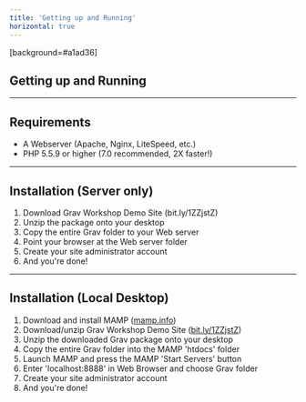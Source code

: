 ```yaml
---
title: 'Getting up and Running'
horizontal: true
---
```


[background=#a1ad36]

## Getting up and Running

***

## Requirements
* A Webserver (Apache, Nginx, LiteSpeed, etc.)
* PHP 5.5.9 or higher (7.0 recommended, 2X faster!)

***

## Installation (Server only)
1. Download Grav Workshop Demo Site (bit.ly/1ZZjstZ​)
1. Unzip the package onto your desktop
1. Copy the entire Grav folder to your Web server
1. Point your browser at the Web server folder
1. Create your site administrator account
1. And you're done!

***

## Installation (Local Desktop)
1. Download and install MAMP ([mamp.info](http://mamp.info))
1. Download/unzip Grav Workshop Demo Site ([bit.ly/1ZZjstZ​](http://bit.ly/1ZZjstZ​))
1. Unzip the downloaded Grav package onto your desktop
1. Copy the entire Grav folder into the MAMP 'htdocs' folder
1. Launch MAMP and press the MAMP 'Start Servers' button
1. Enter 'localhost:8888' in Web Browser and choose Grav folder
1. Create your site administrator account
1. And you're done!
